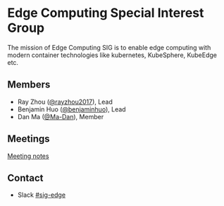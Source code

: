 # Edge Computing Special Interest Group

The mission of Edge Computing SIG is to enable edge computing with modern container technologies like kubernetes, KubeSphere, KubeEdge etc.

## Members

- Ray Zhou ([@rayzhou2017](https://github.com/rayzhou2017)), Lead
- Benjamin Huo ([@benjaminhuo](https://github.com/benjaminhuo)), Lead
- Dan Ma ([@Ma-Dan](https://github.com/Ma-Dan)), Member

## Meetings

[Meeting notes](https://docs.google.com/document/d/1JHL5rlNRJE9FieiTrE6n_PXyLAQ4b-BnAmi-MtOT3Xc)

## Contact

- Slack [#sig-edge](https://kubesphere.slack.com/messages/sig-edge)